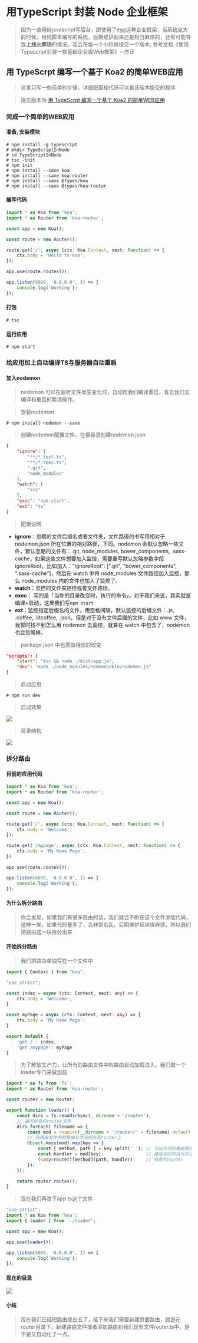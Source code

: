 # 用TypeScript 封装 Node 企业框架

> 因为一直用纯javascript写后台，即使用了egg这种企业框架，当系统庞大的时候，用纯脚本编写的系统，后期维护起来还是相当麻烦的，还有可能导致**上线火葬场**的情况。我会在每一个小阶段提交一个版本, 参考文档《使用Typescript封装一款基础企业级Web框架》--方正

## 用 TypeScrpt 编写一个基于 Koa2 的简单WEB应用 
> 这里只写一些简单的步骤，详细配置和代码可以看该版本提交的程序

> 提交版本为 [用 TypeScrpt 编写一个基于 Koa2 的简单WEB应用](https://github.com/PowerDos/Study-Notes/commit/d611c33f8568d8bfce094eadceb8f7ed2cb2e914)

### 完成一个简单的WEB应用
#### 准备, 安装模块
```shell
# npm install -g typescript
# mkdir TypeScriptInNode
# cd TypeScriptInNode
# tsc -init
# npm init
# npm install --save koa
# npm install --save koa-router
# npm install --save @types/koa
# npm install --save @types/koa-router
```

#### 编写代码
```typescript
import * as Koa from 'koa';
import * as Router from 'koa-router';

const app = new Koa();

const route = new Router();

route.get('/', async (ctx: Koa.Context, next: Function) => {
    ctx.body = 'Hello ts-koa';
});

app.use(route.routes());

app.listen(8080, '0.0.0.0', () => {
    console.log('Working');
});
```

#### 打包
```shell
# tsc
```

#### 运行应用
```shell
# npm start
```

### 给应用加上自动编译TS与服务器自动重启

#### 加入nodemon
> nodemon 可以在监听文件发生变化时，自动帮我们编译重启，省去我们去编译和重启的繁琐操作。


> 安装nodemon

```shell
# npm install nodemon --save
```

> 创建nodemon配置文件，在根目录创建nodemon.json

```json
{
    "ignore": [
        "**/*.test.ts",
        "**/*.spec.ts",
        ".git",
        "node_modules"
    ],
    "watch": [
        "src"
    ],
    "exec": "npm start",
    "ext": "ts"
}
```

> 配置说明

- **ignore**：忽略的文件后缀名或者文件夹，文件路径的书写用相对于 nodemon.json 所在位置的相对路径，下同。nodemon 会默认忽略一些文件，默认忽略的文件有：.git, node_modules, bower_components, .sass-cache，如果这些文件想要加入监控，需要重写默认忽略参数字段 ignoreRoot，比如加入："ignoreRoot": [".git", "bower_components", ".sass-cache"]，然后在 watch 中将 node_modules 文件路径加入监控，那么 node_modules 内的文件也加入了监控了。
- **watch**：监控的文件夹路径或者文件路径。
- **exec**： 写的是「当你的目录改变时，执行的命令」，对于我们来说，其实就是编译+启动，这里我们写`npm start`
- **ext**：监控指定后缀名的文件，用空格间隔。默认监控的后缀文件：.js, .coffee, .litcoffee, .json。但是对于没有文件后缀的文件，比如 www 文件，我暂时找不到怎么用 nodemon 去监控，就算在 watch 中包含了，nodemon 也会忽略掉。

> package.json 中也需做相应的改变

```json
"scripts": {
    "start": "tsc && node ./dist/app.js",
    "dev": "node ./node_modules/nodemon/bin/nodemon.js"
}
```

> 启动应用

```shell
# npm run dev
```

> 启动效果

![](https://i.imgur.com/hAorldc.png)

> 目录结构

![](https://i.imgur.com/EfViPPR.png)

### 拆分路由
#### 目前的应用代码
``` typescript
import * as Koa from 'koa';
import * as Router from 'koa-router';

const app = new Koa();

const route = new Router();

route.get('/', async (ctx: Koa.Context, next: Function) => {
    ctx.body = 'Welcome';
});

route.get('/mypage', async (ctx: Koa.Context, next: Function) => {
    ctx.body = 'My Home Page';
})

app.use(route.routes());

app.listen(8080, '0.0.0.0', () => {
    console.log('Working');
});
```
#### 为什么拆分路由
> 你会发现，如果我们有很多路由的话，我们就会不断在这个文件添加代码，这样一来，如果代码量多了，会非常杂乱，后期维护起来很麻烦，所以我们把路由这一块拆分出来

#### 开始拆分路由
> 我们把路由单独写在一个文件中

```typescript
import { Context } from "koa";

"use strict";

const index = async (ctx: Context, next: any) => {
    ctx.body = 'Welcome';
}

const myPage = async (ctx: Context, next: any) => {
    ctx.body = 'My Home Page';
}

export default {
    'get /': index,
    'get /mypage': myPage
}
```
> 为了解放生产力，让所有的路由文件中的路由自动加载进入，我们做一个loader专门来做加载

```typescript
import * as fs from 'fs';
import * as Router from 'koa-router';

const router = new Router;

export function loader() {
    const dirs = fs.readdirSync(__dirname + '/router');
    // 遍历所有的router文件
    dirs.forEach( filename => {
        const mod = require(__dirname + '/router/' + filename).default;
        // 将路由文件中的路由及方法挂在到router上
        Object.keys(mod).map(key => {
            const [ method, path ] = key.split(' '); // 分出方式和路由路径
            const handler = mod[key];                // 路由对应的执行方法
            (<any>router)[method](path, handler);    // 挂载到router
        });
    });

    return router.routes();
}
```

> 现在我们再改下app.ts这个文件

```typescript
"use strict";
import * as Koa from 'koa';
import { loader } from './loader';

const app = new Koa();

app.use(loader());

app.listen(8080, '0.0.0.0', () => {
    console.log('Working');
});
```
#### 现在的目录
![](https://i.imgur.com/Q7mDILs.png)

#### 小结
> 现在我们已经把路由提出去了，接下来我们需要新建页面路由，就是在router目录下，新建路由文件或者添加路由到我们现有文件router.ts中，是不是又自动化了一点。
